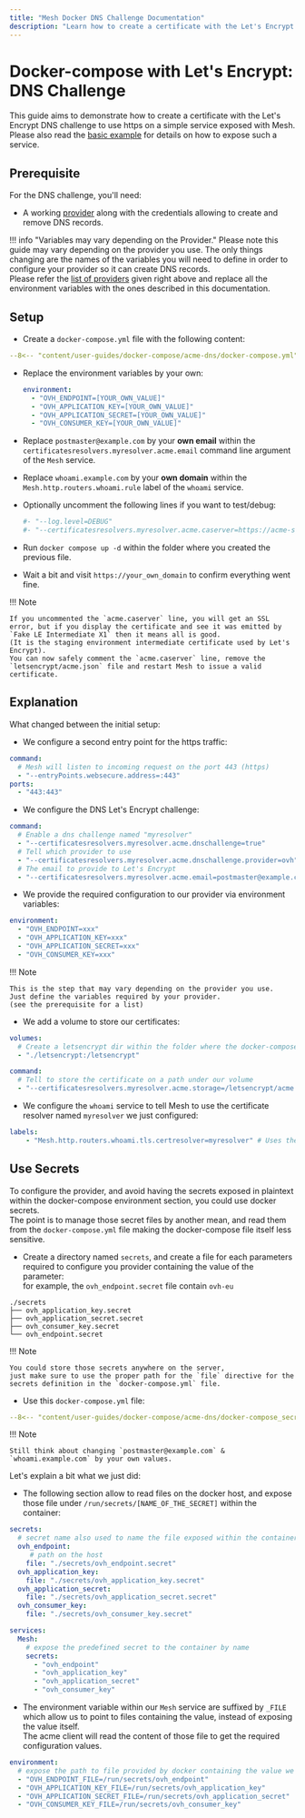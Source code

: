 ```yaml
---
title: "Mesh Docker DNS Challenge Documentation"
description: "Learn how to create a certificate with the Let's Encrypt DNS challenge to use HTTPS on a Service exposed with Mesh Proxy. Read the technical documentation."
---
```


# Docker-compose with Let's Encrypt: DNS Challenge

This guide aims to demonstrate how to create a certificate with the Let's Encrypt DNS challenge to use https on a simple service exposed with Mesh.  
Please also read the [basic example](../basic-example) for details on how to expose such a service.  

## Prerequisite

For the DNS challenge, you'll need:

- A working [provider](../../../https/acme.md#providers) along with the credentials allowing to create and remove DNS records.  

!!! info "Variables may vary depending on the Provider."
	 Please note this guide may vary depending on the provider you use.
	 The only things changing are the names of the variables you will need to define in order to configure your provider so it can create DNS records.  
	 Please refer the [list of providers](../../../https/acme.md#providers) given right above and replace all the environment variables with the ones described in this documentation.

## Setup

- Create a `docker-compose.yml` file with the following content:

```yaml
--8<-- "content/user-guides/docker-compose/acme-dns/docker-compose.yml"
```

- Replace the environment variables by your own:
    
    ```yaml
    environment:
      - "OVH_ENDPOINT=[YOUR_OWN_VALUE]"
      - "OVH_APPLICATION_KEY=[YOUR_OWN_VALUE]"
      - "OVH_APPLICATION_SECRET=[YOUR_OWN_VALUE]"
      - "OVH_CONSUMER_KEY=[YOUR_OWN_VALUE]"
    ```

- Replace `postmaster@example.com` by your **own email** within the `certificatesresolvers.myresolver.acme.email` command line argument of the `Mesh` service.
- Replace `whoami.example.com` by your **own domain** within the `Mesh.http.routers.whoami.rule` label of the `whoami` service.
- Optionally uncomment the following lines if you want to test/debug: 

	```yaml
	#- "--log.level=DEBUG"
	#- "--certificatesresolvers.myresolver.acme.caserver=https://acme-staging-v02.api.letsencrypt.org/directory"
	```

- Run `docker compose up -d` within the folder where you created the previous file.
- Wait a bit and visit `https://your_own_domain` to confirm everything went fine.

!!! Note

    If you uncommented the `acme.caserver` line, you will get an SSL error, but if you display the certificate and see it was emitted by `Fake LE Intermediate X1` then it means all is good.
    (It is the staging environment intermediate certificate used by Let's Encrypt).
    You can now safely comment the `acme.caserver` line, remove the `letsencrypt/acme.json` file and restart Mesh to issue a valid certificate.

## Explanation

What changed between the initial setup:

- We configure a second entry point for the https traffic:

```yaml
command:
  # Mesh will listen to incoming request on the port 443 (https)
  - "--entryPoints.websecure.address=:443"
ports:
  - "443:443"
```

- We configure the DNS Let's Encrypt challenge:

```yaml
command:
  # Enable a dns challenge named "myresolver"
  - "--certificatesresolvers.myresolver.acme.dnschallenge=true"
  # Tell which provider to use
  - "--certificatesresolvers.myresolver.acme.dnschallenge.provider=ovh"
  # The email to provide to Let's Encrypt
  - "--certificatesresolvers.myresolver.acme.email=postmaster@example.com"
```

- We provide the required configuration to our provider via environment variables: 

```yaml
environment:
  - "OVH_ENDPOINT=xxx"
  - "OVH_APPLICATION_KEY=xxx"
  - "OVH_APPLICATION_SECRET=xxx"
  - "OVH_CONSUMER_KEY=xxx"
```

!!! Note

    This is the step that may vary depending on the provider you use.
    Just define the variables required by your provider.
    (see the prerequisite for a list)

- We add a volume to store our certificates:

```yaml
volumes:
  # Create a letsencrypt dir within the folder where the docker-compose file is
  - "./letsencrypt:/letsencrypt"

command:
  # Tell to store the certificate on a path under our volume
  - "--certificatesresolvers.myresolver.acme.storage=/letsencrypt/acme.json"
```

- We configure the `whoami` service to tell Mesh to use the certificate resolver named `myresolver` we just configured:

```yaml
labels:
	- "Mesh.http.routers.whoami.tls.certresolver=myresolver" # Uses the Host rule to define which certificate to issue
```

## Use Secrets

To configure the provider, and avoid having the secrets exposed in plaintext within the docker-compose environment section,
you could use docker secrets.  
The point is to manage those secret files by another mean, and read them from the `docker-compose.yml` file making the docker-compose file itself less sensitive.

- Create a directory named `secrets`, and create a file for each parameters required to configure you provider containing the value of the parameter:  
	for example, the `ovh_endpoint.secret` file contain `ovh-eu`

```text
./secrets
├── ovh_application_key.secret
├── ovh_application_secret.secret
├── ovh_consumer_key.secret
└── ovh_endpoint.secret
```

!!! Note

    You could store those secrets anywhere on the server,
    just make sure to use the proper path for the `file` directive for the secrets definition in the `docker-compose.yml` file.

- Use this `docker-compose.yml` file:

```yaml
--8<-- "content/user-guides/docker-compose/acme-dns/docker-compose_secrets.yml"
```

!!! Note

    Still think about changing `postmaster@example.com` & `whoami.example.com` by your own values.

Let's explain a bit what we just did:

- The following section allow to read files on the docker host, and expose those file under `/run/secrets/[NAME_OF_THE_SECRET]` within the container:

```yaml
secrets:
  # secret name also used to name the file exposed within the container
  ovh_endpoint:
     # path on the host
    file: "./secrets/ovh_endpoint.secret"
  ovh_application_key:
    file: "./secrets/ovh_application_key.secret"
  ovh_application_secret:
    file: "./secrets/ovh_application_secret.secret"
  ovh_consumer_key:
    file: "./secrets/ovh_consumer_key.secret"

services:
  Mesh:
    # expose the predefined secret to the container by name
    secrets:
      - "ovh_endpoint"
      - "ovh_application_key"
      - "ovh_application_secret"
      - "ovh_consumer_key"
```

- The environment variable within our `Mesh` service are suffixed by `_FILE` which allow us to point to files containing the value, instead of exposing the value itself.  
	The acme client will read the content of those file to get the required configuration values.

```yaml
environment:
  # expose the path to file provided by docker containing the value we want for OVH_ENDPOINT.
  - "OVH_ENDPOINT_FILE=/run/secrets/ovh_endpoint"
  - "OVH_APPLICATION_KEY_FILE=/run/secrets/ovh_application_key"
  - "OVH_APPLICATION_SECRET_FILE=/run/secrets/ovh_application_secret"
  - "OVH_CONSUMER_KEY_FILE=/run/secrets/ovh_consumer_key"
```


